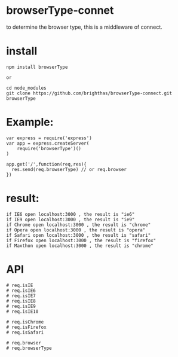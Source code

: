 browserType-connet
==================

to determine the browser type, this is a middleware of connect.

# install

    npm install browserType

    or

    cd node_modules
    git clone https://github.com/brighthas/browserType-connect.git browserType
    

# Example:

    var express = require('express')
    var app = express.createServer(
        require('browserType')()
    )

    app.get('/',function(req,res){
      res.send(req.browserType) // or req.browser
    })

# result:
    if IE6 open localhost:3000 , the result is "ie6"
    if IE9 open localhost:3000 , the result is "ie9"
    if Chrome open localhost:3000 , the result is "chrome"
    if Opera open localhost:3000 , the result is "opera"
    if Safari open localhost:3000 , the result is "safari"
    if Firefox open localhost:3000 , the result is "firefox"
    if Maxthon open localhost:3000 , the result is "chrome"


# API
    

  	# req.isIE
	# req.isIE6
	# req.isIE7
	# req.isIE8
	# req.isIE9
	# req.isIE10

	# req.isChrome
	# req.isFirefox
	# req.isSafari
	
	# req.browser
	# req.browserType


